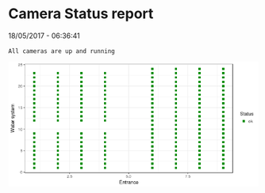 Camera Status report
================
18/05/2017 - 06:36:41

    All cameras are up and running

![](camreport_files/figure-markdown_github/unnamed-chunk-2-1.png)
